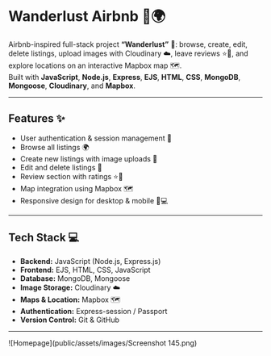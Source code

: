 # Wanderlust Airbnb 🏡🌍

Airbnb-inspired full-stack project **“Wanderlust”** 🏡: browse, create, edit, delete listings, upload images with Cloudinary ☁️, leave reviews ⭐💬, and explore locations on an interactive Mapbox map 🗺️.  
Built with **JavaScript**, **Node.js**, **Express**, **EJS**, **HTML**, **CSS**, **MongoDB**, **Mongoose**, **Cloudinary**, and **Mapbox**.  

---

## Features ✨
- User authentication & session management 🔑  
- Browse all listings 🌍  
- Create new listings with image uploads 📸  
- Edit and delete listings 📝  
- Review section with ratings ⭐💬  
- Map integration using Mapbox 🗺️  
- Responsive design for desktop & mobile 📱💻  

---

## Tech Stack 💻
- **Backend:** JavaScript (Node.js, Express.js)  
- **Frontend:** EJS, HTML, CSS, JavaScript  
- **Database:** MongoDB, Mongoose  
- **Image Storage:** Cloudinary ☁️  
- **Maps & Location:** Mapbox 🗺️  
- **Authentication:** Express-session / Passport  
- **Version Control:** Git & GitHub

---
![Homepage](public/assets/images/Screenshot 145.png)
